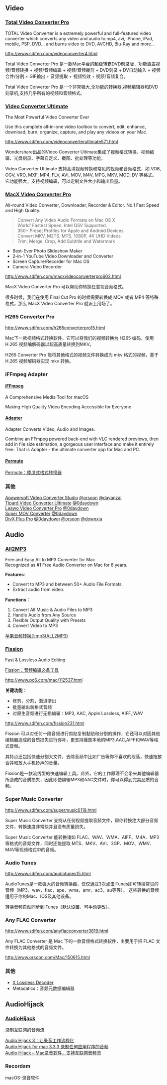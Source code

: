 <!--TOC-->

## Video
### [Total Video Converter Pro](http://www.effectmatrix.com/total-video-converter/)
TOTAL Video Converter is a extremely powerful and full-featured video converter which converts any video and audio to mp4, avi, iPhone, iPad, mobile, PSP, DVD... and burns video to DVD, AVCHD, Blu-Ray and more...

<http://www.sdifen.com/videoconverter4.html>

Total Video Converter Pro 是一款Mac平台的超级转霸DVD刻录版，功能涵盖视频/音频转换 + 视频/音频编辑 + 视频/音频裁剪 + DVD刻录 + DV自动输入 + 视频合并/分割 + GIF输出 + 音频提取 + 视频特效 + 视频/音频复合。

Total Video Converter Pro 是一个非常强大,全功能的转换器,视频编辑器和DVD刻录机,支持几乎所有的视频和音频格式。

### [Video Converter Ultimate](https://videoconverter.wondershare.com/)

The Most Powerful Video Converter Ever

Use this complete all-in-one video toolbox to convert, edit, enhance, download, burn, organize, capture, and play any videos on your Mac.

<http://www.sdifen.com/videoconverterultimate571.html>

Wondershare出品的Video Converter Ultimate集成了视频格式转换、视频编辑、光盘刻录、字幕自定义、截图、批处理等功能。

Video Converter Ultimate 支持高清视频转换和常见的视频和音频格式，如 VOB, OGV, VRO, MXF, MP4, FLV, AVI, MOV, M4V, MPG, MKV, MOD, DV 等格式。  
它功能强大，支持视频编辑，可以定制文件大小和输出质量。

### [MacX Video Converter Pro](https://www.macxdvd.com/mac-video-converter-pro/)

All-round Video Converter, Downloader, Recorder & Editor. No.1 Fast Speed and High Quality.

> Convert Any Video Audio Formats on Mac OS X  
> World' Fastest Speed. Intel QSV Supported.  
> 350+ Preset Profiles for Apple and Android Devices  
> Convert MKV, M2TS, MTS, 1080P, 4K UHD Videos  
> Trim, Merge, Crop, Add Subtitle and Watermark  

- Best-Ever Photo Slideshow Maker  
- 2-in-1 YouTube Video Downloader and Converter  
- Screen Capture/Recorder for Mac OS  
- Camera Video Recorder  

<http://www.sdifen.com/macxvideoconverterpro602.html>

MacX Video Converter Pro 可以帮助你转换任意视音频格式。

很多时候，我们在使用 Final Cut Pro 的时候需要转换成 MOV 或者 MP4 等特殊格式，那么 MacX Video Converter Pro 就派上用场了。

### H265 Converter Pro
<http://www.sdifen.com/h265converterpro15.html>

Mac下一款视频格式转换软件，它可以将我们的视频转换为 H265 编码，使用 H.265 视频编解码器以超高质量转换到MKV。

H265 Converter Pro 能将其他格式的视频文件转换成为 mkv 格式的视频，基于 H.265 视频解码器实现 mkv 转换。

### iFFmpeg Adapter
#### [iFFmpeg](http://www.iffmpeg.com/)

A Comprehensive Media Tool for macOS

Making High Quality Video Encoding Accessible for Everyone

#### [Adapter](https://macroplant.com/adapter)

Adapter Converts Video, Audio and Images.

Combine an FFmpeg powered back-end with VLC rendered previews, then add in file size estimation, a gorgeous user interface and make it entirely free. That is Adapter - the ultimate converter app for Mac and PC.

#### [Permute](http://software.charliemonroe.net/permute.php)
[Permute：傻瓜式格式转换器](https://www.waerfa.com/permute)

### 其他

[Apowersoft Video Converter Studio](https://www.apowersoft.com/video-converter-studio.html)  [@orsoon](http://www.orsoon.com/Soft/60757.html) [@dayanzai](http://www.dayanzai.me/apowersoft-video-2.html)  
[Tipard Video Converter Ultimate](http://www.tipard.com/mac-video-converter-ultimate/) [@0daydown](http://www.0daydown.com/01/683531.html)  
[Leawo Video Converter Pro](http://www.leawo.com) [@0daydown](http://www.0daydown.com/11/642187.html)  
[Super MOV Converter](https://www.anymp4.com/mov-converter-for-mac/) [@0daydown](http://www.0daydown.com/05/391015.html)  
[DivX Plus Pro](http://www.divx.com/en/divx-plus-pro)  [@0daydown](http://www.0daydown.com/12/430219.html) [@orsoon](http://www.orsoon.com/Soft/77494.html) [@downxia](http://www.downxia.com/downinfo/13141.html)  

## Audio
### [All2MP3](https://www.tresrrr.com/)
Free and Easy All to MP3 Converter for Mac  
Recognized as #1 Free Audio Converter on Mac for 8 years.   

**Features**:

- Convert to MP3 and between 50+ Audio File Formats.  
- Extract audio from video.  

**Functions**：

1. Convert All Music & Audio Files to MP3  
2. Handle Audio from Any Source  
3. Flexible Output Quality with Presets  
4. Convert Video to MP3  

[苹果音频转换为mp3(ALL2MP3)](http://www.xdowns.com/soft/184/apple/2012/soft_97006.html#download_box)

### [Fission](http://www.rogueamoeba.com/fission/)
Fast & Lossless Audio Editing

[Fission：音频编辑必备工具](https://www.waerfa.com/fission)

<http://www.pc6.com/mac/112537.html>

**关键功能**：

- 修剪，分割，渐进渐出  
- 批量输出新格式音频  
- 对原生音频进行无损编辑：MP3, AAC, Apple Lossless, AIFF, WAV  

<http://www.sdifen.com/fission231.html>

Fission 可以对任何一段音频进行剪贴复制黏贴和分割的操作，它还可以对因其他编辑器造成的音质损失进行弥补，更支持播放本地的MP3,AAC,AIFF和WAV等格式音频。

其特点还包括快速分割大文件，去除音频中比如广告等你不喜欢的段落，快速拖放合并和放大手机铃声的音量。

Fission是一款流线型的快速编辑工具。此外，它的工作原理不会带来其他编辑器所造成的音质损失，因此即使编辑MP3和AAC文件时，你可以得到完美品质的音频。

### Super Music Converter
<http://www.sdifen.com/supermusic6119.html>

Super Music Converter 支持从任何视频提取音频文件，帮你转换绝大部分音频文件，转换速度非常快并且没有质量损失。

Super Music Converter 能转换诸如 FLAC、WAV、WMA、AIFF、M4A、MP3等格式的音频文件，同时还能提取 MTS、MKV、AVI、3GP、MOV、WMV、M4V等视频格式中的音频。

### Audio Tunes
<http://www.sdifen.com/audiotunes15.html>

AudioTunes是一款强大的音频转换器，仅仅通过3次点击iTunes即可转换常见的音频（MP3，wav，flac，ape，wma，amr，ac3，au等等）。
这些转换的音频适用于你的Mac、IOS及其他设备。

转换音频自动同步到iTunes（默认设置，可手动更改）。

### Any FLAC Converter
<http://www.sdifen.com/anyflacconverter3819.html>

Any FLAC Converter 是 Mac 下的一款音频格式转换软件，主要用于把 FLAC 文件转换为其他格式的音频文件。

<http://www.orsoon.com/Mac/150615.html>

### 其他
- [X Lossless Decoder](http://tmkk.undo.jp/xld/index_e.html)  
- Metadatics：音频元数据编辑器  

## AudioHijack
### [AudioHijack](https://www.rogueamoeba.com/audiohijackpro/)
录制互联网的音频流

[Audio Hijack 3：让录音工作流程化](https://www.waerfa.com/audio-hijack-3-review-in-chinese)  
[Audio Hijack for mac 3.3.3 录制任何应用程序的音频](https://www.macpeers.com/57/76541.html)  
[Audio Hijack – Mac录音软件，支持互联网音频流](https://www.xia1ge.com/audio-hijack.html)  

### Recordam
macOS-录音软件
